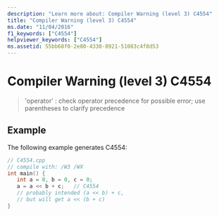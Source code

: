 ```yaml
---
description: "Learn more about: Compiler Warning (level 3) C4554"
title: "Compiler Warning (level 3) C4554"
ms.date: "11/04/2016"
f1_keywords: ["C4554"]
helpviewer_keywords: ["C4554"]
ms.assetid: 55bb68f0-2e80-4330-8921-51083c4f8d53
---
```

# Compiler Warning (level 3) C4554

> 'operator' : check operator precedence for possible error; use parentheses to clarify precedence

## Example

The following example generates C4554:

```cpp
// C4554.cpp
// compile with: /W3 /WX
int main() {
   int a = 0, b = 0, c = 0;
   a = a << b + c;   // C4554
   // probably intended (a << b) + c,
   // but will get a << (b + c)
}
```
